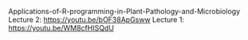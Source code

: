 Applications-of-R-programming-in-Plant-Pathology-and-Microbiology
Lecture 2: https://youtu.be/bOF38ApGsww
Lecture 1: https://youtu.be/WM8cfHISQdU
